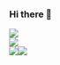 ### Hi there 👋

<!--
**touxing/touxing** is a ✨ _special_ ✨ repository because its `README.md` (this file) appears on your GitHub profile.

Here are some ideas to get you started:

- 🔭 I’m currently working on ZCY
- 🌱 I’m currently learning TS and golang
- 👯 I’m looking to collaborate on ...
- 🤔 I’m looking for help with  
- 💬 Ask me about ...
- 📫 How to reach me: ...
- 😄 Pronouns: ...
- ⚡ Fun fact: boring man in some times
-->

<a href="https://github.com/touxing/touxing">
  <img align="center" src="https://github-readme-stats.vercel.app/api?username=touxing&show_icons=true&include_all_commits=true&theme=material-palenight” alt="touxing's github stats" />
</a>


<!--
![hotsuitor's github stats](https://github-readme-stats.vercel.app/api?username=touxing&show_icons=true&theme=radical) 
-->

<a href="https://github.com/touxing/touxing" style="display:block;">
  <img align="center" src="https://github-readme-stats.vercel.app/api/top-langs/?username=touxing&layout=compact&theme=material-palenight" />
</a>
  
<div style="display:flex;">
  <a href="https://github.com/touxing/echarts3-chinese-map-drill-down">
    <img align="center" src="https://github-readme-stats.vercel.app/api/pin/?username=touxing&repo=echarts3-chinese-map-drill-down&theme=material-palenight" />
  </a>

  <a href="https://github.com/touxing/blog">
    <img align="center" src="https://github-readme-stats.vercel.app/api/pin/?username=touxing&repo=blog&theme=material-palenight" />
  </a>
</div>
